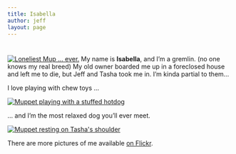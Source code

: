 ```yaml
---
title: Isabella
author: jeff
layout: page
---
```

# 

[![Loneliest Mup ... ever.][2]][2] My name is **Isabella**, and I’m a gremlin. (no one knows my real breed) My old owner boarded me up in a foreclosed house and left me to die, but Jeff and Tasha took me in. I’m kinda partial to them…

 [2]: http://farm5.staticflickr.com/4123/4771921002_6ee6b0f444_d.jpg

I love playing with chew toys …

[![Muppet playing with a stuffed hotdog][3]][3]

 [3]: http://farm4.staticflickr.com/3093/2386072822_9eedc0a4fd_d.jpg

… and I’m the most relaxed dog you’ll ever meet.

[![Muppet resting on Tasha's shoulder][4]][4]

 [4]: http://farm3.staticflickr.com/2071/2234592677_9caae16111_d.jpg

There are more pictures of me available [on Flickr][5].

 [5]: http://www.flickr.com/photos/whatsyourmeme/tags/muppet
